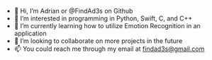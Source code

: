 - 👋 Hi, I’m Adrian or @FindAd3s on Github
- 👀 I’m interested in programming in Python, Swift, C, and C++
- 🌱 I’m currently learning how to utilize Emotion Recognition in an application
- 💞️ I’m looking to collaborate on more projects in the future
- 📫 You could reach me through my email at findad3s@gmail.com

<!---
FindAd3s/FindAd3s is a ✨ special ✨ repository because its `README.md` (this file) appears on your GitHub profile.
You can click the Preview link to take a look at your changes.
--->
